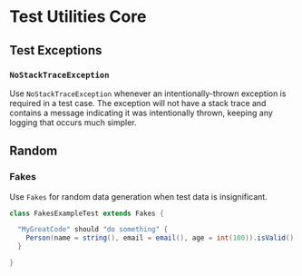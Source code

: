 # Test Utilities Core

## Test Exceptions

### `NoStackTraceException`

Use `NoStackTraceException` whenever an intentionally-thrown exception is required in a test case. The exception will not have a stack trace and contains a message indicating it was intentionally thrown, keeping any logging that occurs much simpler.

## Random

### Fakes

Use `Fakes` for random data generation when test data is insignificant.

```scala
class FakesExampleTest extends Fakes {

  "MyGreatCode" should "do something" {
    Person(name = string(), email = email(), age = int(100)).isValid() should be(true)
  }

}
```
